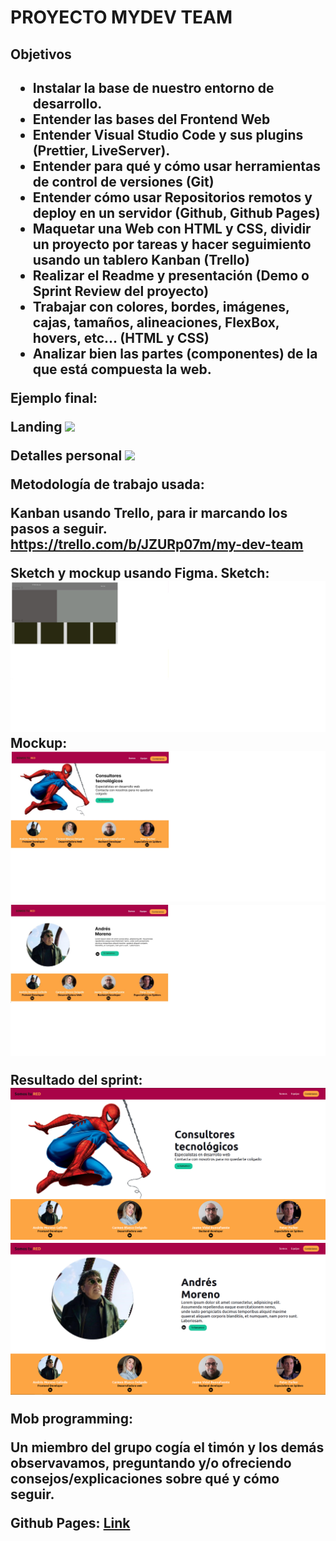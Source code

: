 <h1>PROYECTO MYDEV TEAM</h1>

<h2>Objetivos<h2/>  
<ul>
<li>Instalar la base de nuestro entorno de desarrollo.  </li>
<li>Entender las bases del Frontend Web  </li>
<li>Entender Visual Studio Code y sus plugins (Prettier, LiveServer).  </li>
<li>Entender para qué y cómo usar herramientas de control de versiones (Git)  </li>
<li>Entender cómo usar Repositorios remotos y deploy en un servidor (Github, Github Pages)  </li>
<li>Maquetar una Web con HTML y CSS, dividir un proyecto por tareas y hacer seguimiento usando un tablero Kanban (Trello)  </li>
<li>Realizar el Readme y presentación (Demo o Sprint Review del proyecto)  </li>
<li>Trabajar con colores, bordes, imágenes, cajas, tamaños, alineaciones, FlexBox, hovers, etc… (HTML y CSS)  </li>
<li>Analizar bien las partes (componentes) de la que está compuesta la web.  </li>
</ul>

Ejemplo final:

Landing
<img src="https://aspiring-gaura-1f9.notion.site/image/https%3A%2F%2Fs3-us-west-2.amazonaws.com%2Fsecure.notion-static.com%2F6f3959c4-0bd5-4375-bf7b-5578c3a664e3%2FDesktop_-_1_(1).png?table=block&id=48d0898d-1e62-4820-9caa-565fc2335b19&spaceId=c326e8f3-8d9e-4edc-aede-878e6ca6fca3&width=2000&userId=&cache=v2" />

Detalles personal
<img src="https://aspiring-gaura-1f9.notion.site/image/https%3A%2F%2Fs3-us-west-2.amazonaws.com%2Fsecure.notion-static.com%2F57f4f738-1704-4f98-b1af-25388bd571d7%2FDesktop_-_2.png?table=block&id=5aa74dae-2944-4fee-92af-1a56b2e62711&spaceId=c326e8f3-8d9e-4edc-aede-878e6ca6fca3&width=2000&userId=&cache=v2"/>

Metodología de trabajo usada:

Kanban usando Trello, para ir marcando los pasos a seguir.
https://trello.com/b/JZURp07m/my-dev-team

Sketch y mockup usando Figma.
Sketch:
<img src="./img_readme/foto_grises.jpg"/>  
Mockup:
<img src="./img_readme/foto_home.jpg"/>
<img src="./img_readme/foto_detalles.jpg"/>

Resultado del sprint:
<img src="./img_readme/end_of_sprint_home.png"/>
<img src="./img_readme/end_of_sprint_details.png"/>

Mob programming:

Un miembro del grupo cogía el timón y los demás observavamos, preguntando y/o ofreciendo consejos/explicaciones sobre qué y cómo seguir.

Github Pages: <a href="https://menchu02.github.io/myDevTeam">Link</a>
